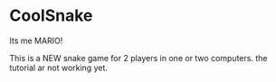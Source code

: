 # CoolSnake

Its me MARIO!

This is a NEW snake game for 2 players in one or two computers.
the tutorial ar not working yet.